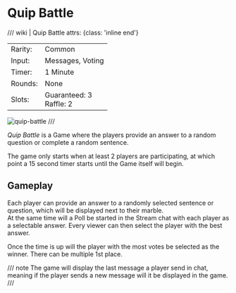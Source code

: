 # Quip Battle

/// wiki | Quip Battle
    attrs: {class: 'inline end'}

|         |                                                |
|---------|------------------------------------------------|
| Rarity: | Common                                         |
| Input:  | Messages, Voting |
| Timer:  | 1 Minute                                       |
| Rounds: | None                                           |
| Slots:  | Guaranteed: 3<br>Raffle: 2                     |

![quip-battle](../../assets/images/minigames/quip-battle.jpg)
///

*Quip Battle* is a Game where the players provide an answer to a random question or complete a random sentence.

The game only starts when at least 2 players are participating, at which point a 15 second timer starts until the Game itself will begin.

## Gameplay

Each player can provide an answer to a randomly selected sentence or question, which will be displayed next to their marble.  
At the same time will a Poll be started in the Stream chat with each player as a selectable answer. Every viewer can then select the player with the best answer.

Once the time is up will the player with the most votes be selected as the winner. There can be multiple 1st place.

/// note
The game will display the last message a player send in chat, meaning if the player sends a new message will it be displayed in the game.
///